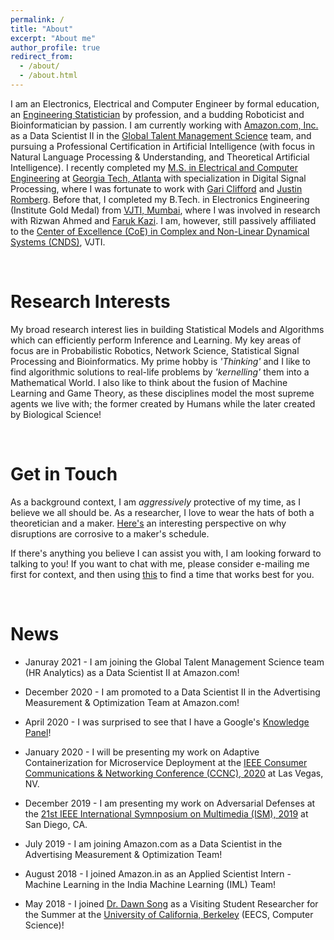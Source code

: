 ```yaml
---
permalink: /
title: "About"
excerpt: "About me"
author_profile: true
redirect_from: 
  - /about/
  - /about.html
---
```


I am an Electronics, Electrical and Computer Engineer by formal education, an [Engineering Statistician](https://en.wikipedia.org/wiki/Engineering_statistics) by profession, and a budding Roboticist and Bioinformatician by passion. I am currently working with [Amazon.com, Inc.](https://www.amazon.jobs/en/principles) as a Data Scientist II in the [Global Talent Management Science](https://amazon.jobs/en/internal/search?base_query=HR+GTM) team, and pursuing a Professional Certification in Artificial Intelligence (with focus in Natural Language Processing & Understanding, and Theoretical Artificial Intelligence). I recently completed my [M.S. in Electrical and Computer Engineering](https://github.com/nishkeni/nishkeni.github.io/blob/master/images/MS_ECE_DegreeCertificate_NishantKeni.pdf) at [Georgia Tech, Atlanta](https://www.gatech.edu/) with specialization in Digital Signal Processing, where I was fortunate to work with [Gari Clifford](http://gdclifford.info/people/gari) and [Justin Romberg](https://jrom.ece.gatech.edu). Before that, I completed my B.Tech. in Electronics Engineering (Institute Gold Medal) from [VJTI, Mumbai](https://www.vjti.ac.in/), where I was involved in research with Rizwan Ahmed and [Faruk Kazi](https://www.vjti.ac.in/images/coe-cnds/project/resume/kazi_sir.pdf). I am, however, still passively affiliated to the [Center of Excellence (CoE) in Complex and Non-Linear Dynamical Systems (CNDS)](https://www.vjti.ac.in/images/coe-cnds/project/index.html), VJTI. 

<br>

Research Interests
======

My broad research interest lies in building Statistical Models and Algorithms which can efficiently perform Inference and Learning. My key areas of focus are in  Probabilistic Robotics, Network Science, Statistical Signal Processing and Bioinformatics. My prime hobby is _'Thinking'_ and I like to find algorithmic solutions to real-life problems by _'kernelling'_ them into a Mathematical World. I also like to think about the fusion of Machine Learning and Game Theory, as these disciplines model the most supreme agents we live with; the former created by Humans while the later created by Biological Science! 

<br>

Get in Touch
======

As a background context, I am <i>aggressively</i> protective of my time, as I believe we all should be. As a researcher, I love to wear the hats of both a theoretician and a maker. [Here's](http://www.paulgraham.com/makersschedule.html) an interesting perspective on why disruptions are corrosive to a maker's schedule. 

If there's anything you believe I can assist you with, I am looking forward to talking to you! If you want to chat with me, please consider e-mailing me first for context, and then using [this](https://calendly.com/nishant-keni) to find a time that works best for you.


<br>

News
======

* Januray 2021 - I am joining the Global Talent Management Science team (HR Analytics) as a Data Scientist II at Amazon.com!

* December 2020 - I am promoted to a Data Scientist II in the Advertising Measurement & Optimization Team at Amazon.com!

* April 2020 - I was surprised to see that I have a Google's [Knowledge Panel](https://g.co/kgs/Fgs1XW)!

* January 2020 - I will be presenting my work on Adaptive Containerization for Microservice Deployment at the [IEEE Consumer Communications & Networking Conference (CCNC), 2020](https://ccnc2020.ieee-ccnc.org/) at Las Vegas, NV.

* December 2019 - I am presenting my work on Adversarial Defenses at the [21st IEEE International Symnposium on Multimedia (ISM), 2019](https://www.ieee-ism.org/) at San Diego, CA.

* July 2019 - I am joining Amazon.com as a Data Scientist in the Advertising Measurement & Optimization Team!

* August 2018 - I joined Amazon.in as an Applied Scientist Intern - Machine Learning in the India Machine Learning (IML) Team!

* May 2018 - I joined [Dr. Dawn Song](https://people.eecs.berkeley.edu/~dawnsong/) as a Visiting Student Researcher for the Summer at the [University of California, Berkeley](https://engineering.berkeley.edu/) (EECS, Computer Science)!
